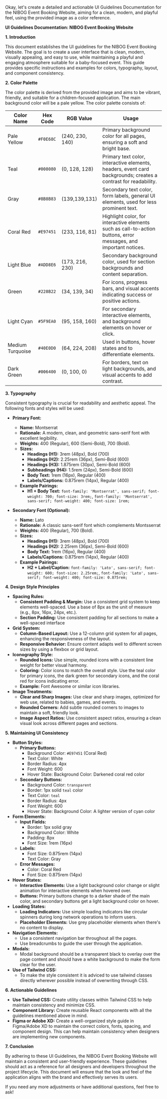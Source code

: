 Okay, let's create a detailed and actionable UI Guidelines Documentation for the NIBOG Event Booking Website, aiming for a clean, modern, and playful feel, using the provided image as a color reference.

**UI Guidelines Documentation: NIBOG Event Booking Website**

**1. Introduction**

This document establishes the UI guidelines for the NIBOG Event Booking Website. The goal is to create a user interface that is clean, modern, visually appealing, and easy to use, while maintaining a playful and engaging atmosphere suitable for a baby-focused event. This guide provides specific instructions and examples for colors, typography, layout, and component consistency.

**2. Color Palette**

The color palette is derived from the provided image and aims to be vibrant, friendly, and suitable for a children-focused application. The main background color will be a pale yellow. The color palette consists of:

| Color Name          | Hex Code  | RGB Value      | Usage                                                                                                     |
|---------------------|-----------|----------------|-----------------------------------------------------------------------------------------------------------|
| Pale Yellow         | `#F0E68C`  |  (240, 230, 140) | Primary background color for all pages, ensuring a soft and bright base.                               |
| Teal                | `#008080`  | (0, 128, 128)   | Primary text color, interactive elements, headers, event card backgrounds; creates a contrast for readability.   |
| Gray                | `#8B8B83`| (139,139,131)   | Secondary text color, form labels, general UI elements, used for less prominent text.                        |
| Coral Red           | `#E97451`  | (233, 116, 81)  | Highlight color, for interactive elements such as call-to-action buttons, error messages, and important notices. |
| Light Blue          | `#ADD8E6`  | (173, 216, 230) | Secondary background color, used for section backgrounds and content separation.                           |
| Green                | `#228B22`  | (34, 139, 34)   | For icons, progress bars, and visual accents indicating success or positive actions.                          |
| Light Cyan    | `#5F9EA0`      | (95, 158, 160)     | For secondary interactive elements, and background elements on hover or click.                               |
| Medium Turquoise       | `#40E0D0`  | (64, 224, 208)  |  Used in buttons, hover states and to differentiate elements.                                          |
| Dark Green       | `#006400`  | (0, 100, 0)   | For borders, text on light backgrounds, and visual accents to add contrast.                           |

**3. Typography**

Consistent typography is crucial for readability and aesthetic appeal. The following fonts and styles will be used:

*   **Primary Font:**
    *   **Name:** Montserrat
    *   **Rationale:** A modern, clean, and geometric sans-serif font with excellent legibility.
    *   **Weights:** 400 (Regular), 600 (Semi-Bold), 700 (Bold).
    *   **Sizes:**
        *   **Headings (H1):** 3rem (48px), Bold (700)
        *   **Headings (H2):** 2.25rem (36px), Semi-Bold (600)
        *   **Headings (H3):** 1.875rem (30px), Semi-Bold (600)
        *   **Subheadings (H4):** 1.5rem (24px), Semi-Bold (600)
        *   **Body Text:** 1rem (16px), Regular (400)
        *   **Labels/Captions:** 0.875rem (14px), Regular (400)
    *   **Example Pairings:**
        *   **H1 + Body Text:** `font-family: 'Montserrat', sans-serif; font-weight: 700; font-size: 3rem;`, `font-family: 'Montserrat', sans-serif; font-weight: 400; font-size: 1rem;`

*   **Secondary Font (Optional):**
    *  **Name:** Lato
    *  **Rationale:** A classic sans-serif font which complements Montsserrat
    * **Weights:** 400 (Regular), 700 (Bold).
     * **Sizes:**
        *   **Headings (H1):** 3rem (48px), Bold (700)
        *   **Headings (H2):** 2.25rem (36px), Semi-Bold (600)
        *   **Body Text:** 1rem (16px), Regular (400)
        *   **Labels/Captions:** 0.875rem (14px), Regular (400)
    *   **Example Pairings:**
        *   **H2 + Label/Caption:** `font-family: 'Lato', sans-serif; font-weight: 600; font-size: 2.25rem;`, `font-family: 'Lato', sans-serif; font-weight: 400; font-size: 0.875rem;`

**4. Design Style Principles**

*   **Spacing Rules:**
    *   **Consistent Padding & Margin:** Use a consistent grid system to keep elements well-spaced. Use a base of 8px as the unit of measure (e.g., 8px, 16px, 24px, etc.).
    *   **Section Padding:** Use consistent padding for all sections to make a well-spaced interface
*   **Grid System:**
    *   **Column-Based Layout:** Use a 12-column grid system for all pages, enhancing the responsiveness of the layout.
    *   **Responsive Behavior:** Ensure content adapts well to different screen sizes by using a flexbox or grid layout.
*   **Iconography Style:**
    *   **Rounded Icons:** Use simple, rounded icons with a consistent line weight for better visual harmony.
    *   **Coloring:** Color icons to match the overall style. Use the teal color for primary icons, the dark green for secondary icons, and the coral red for icons indicating error.
    *    **Example:** Font Awesome or similar icon libraries.
*   **Image Treatments:**
    *   **Clear and Sharp Images:** Use clear and sharp images, optimized for web use, related to babies, games, and events.
    *   **Rounded Corners:** Add subtle rounded corners to images to maintain a soft, friendly look.
    *   **Image Aspect Ratios:** Use consistent aspect ratios, ensuring a clean visual look across different pages and sections.

**5. Maintaining UI Consistency**

*   **Button Styles:**
    *   **Primary Buttons:**
        *   Background Color: `#E97451` (Coral Red)
        *   Text Color: White
        *   Border Radius: 4px
        *   Font Weight: 600
        *   Hover State: Background Color: Darkened coral red color
    *   **Secondary Buttons:**
        *   Background Color: `transparent`
        *   Border: 1px solid `teal` color
        *   Text Color:  `teal`
        *    Border Radius: 4px
        *    Font Weight: 600
        *   Hover State: Background Color: A lighter version of cyan color
*   **Form Elements:**
    *   **Input Fields:**
        *   Border: 1px solid gray
        *   Background Color: White
        *   Padding: 8px
        *   Font Size: 1rem (16px)
    *   **Labels:**
        *   Font Size: 0.875rem (14px)
        *   Text Color: Gray
    *   **Error Messages:**
        *   Color: Coral Red
        *   Font Size: 0.875rem (14px)
*   **Hover States:**
    *   **Interactive Elements:** Use a light background color change or slight animation for interactive elements when hovered over.
    *   **Buttons:** Primary buttons change to a darker shade of the main color, and secondary buttons get a light background color on hover.
*   **Loading States:**
    *  **Loading Indicators:** Use simple loading indicators like circular spinners during long network operations to inform users.
    *  **Placeholder Elements:** Use grey placeholder elements when there's no content to display.
*   **Navigation Elements:**
     *   Use a consistent navigation bar throughout all the pages.
     *   Use breadcrumbs to guide the user through the application.
*   **Modals:**
    *  Modal background should be a transparent black to overlay over the page content and should have a white background to make the form clear for the user.
*   **Use of Tailwind CSS:**
     *  To make the style consistent it is adviced to use tailwind classes directly wherever possible instead of overwriting through CSS.

**6. Actionable Guidelines**

*   **Use Tailwind CSS:** Create utility classes within Tailwind CSS to help maintain consistency and minimize CSS.
*   **Component Library:** Create reusable React components with all the guidelines mentioned above in mind.
*   **Figma or Adobe XD:** Create a well-organized style guide in Figma/Adobe XD to maintain the correct colors, fonts, spacing, and component design. This can help maintain consistency when designers are implementing new components.

**7. Conclusion**

By adhering to these UI Guidelines, the NIBOG Event Booking Website will maintain a consistent and user-friendly experience. These guidelines should act as a reference for all designers and developers throughout the project lifecycle. This document will ensure that the look and feel of the application aligns with the brand and effectively serves its users.

If you need any more adjustments or have additional questions, feel free to ask!
